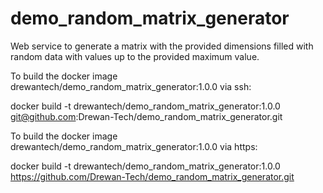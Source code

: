# demo_random_matrix_generator
Web service to generate a matrix with the provided dimensions filled with random data with values up to the provided maximum value.

To build the docker image drewantech/demo_random_matrix_generator:1.0.0 via ssh:

docker build -t drewantech/demo_random_matrix_generator:1.0.0 git@github.com:Drewan-Tech/demo_random_matrix_generator.git

To build the docker image drewantech/demo_random_matrix_generator:1.0.0 via https:

docker build -t drewantech/demo_random_matrix_generator:1.0.0 https://github.com/Drewan-Tech/demo_random_matrix_generator.git
